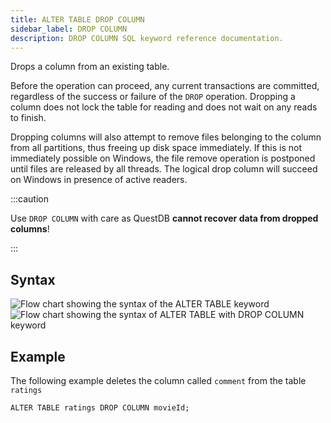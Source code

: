 ```yaml
---
title: ALTER TABLE DROP COLUMN
sidebar_label: DROP COLUMN
description: DROP COLUMN SQL keyword reference documentation.
---
```


Drops a column from an existing table.

Before the operation can proceed, any current transactions are committed,
regardless of the success or failure of the `DROP` operation. Dropping a column
does not lock the table for reading and does not wait on any reads to finish.

Dropping columns will also attempt to remove files belonging to the column from
all partitions, thus freeing up disk space immediately. If this is not
immediately possible on Windows, the file remove operation is postponed until
files are released by all threads. The logical drop column will succeed on
Windows in presence of active readers.

:::caution

Use `DROP COLUMN` with care as QuestDB **cannot recover data from dropped
columns**!

:::

## Syntax

![Flow chart showing the syntax of the ALTER TABLE keyword](/img/docs/diagrams/alterTable.svg)
![Flow chart showing the syntax of ALTER TABLE with DROP COLUMN keyword](/img/docs/diagrams/alterTableDropColumn.svg)

## Example

The following example deletes the column called `comment` from the table
`ratings`

```questdb-sql title="Dropping a column"
ALTER TABLE ratings DROP COLUMN movieId;
```
